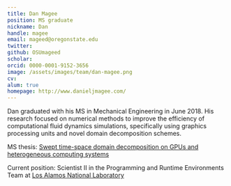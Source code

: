 ```yaml
---
title: Dan Magee
position: MS graduate
nickname: Dan
handle: magee
email: mageed@oregonstate.edu
twitter:
github: OSUmageed
scholar:
orcid: 0000-0001-9152-3656
image: /assets/images/team/dan-magee.png
cv:
alum: true
homepage: http://www.danieljmagee.com/
---
```

Dan graduated with his MS in Mechanical Engineering in June 2018. His research focused on numerical methods to improve the efficiency of computational fluid dynamics simulations, specifically using graphics processing units and novel domain decomposition schemes.

<i class="fas fa-book" aria-hidden="true"></i> MS thesis: [Swept time-space domain decomposition on GPUs and heterogeneous computing systems](https://ir.library.oregonstate.edu/concern/graduate_thesis_or_dissertations/8p58pk449)

Current position: Scientist II in the Programming and Runtime Environments Team at [Los Alamos National Laboratory](https://www.lanl.gov)

[Quarter 6, Linh Trung Ward, Thu Duc District, Ho Chi Minh City]: http://oregonstate.edu/
[Room A108, Block A, University of Information Technology, VNU-HCM]: http://mime.oregonstate.edu
